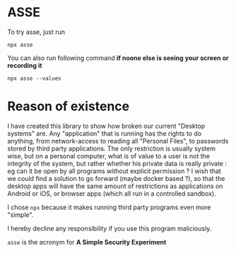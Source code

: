 ASSE
====

To try asse, just run

```
npx asse
```

You can also run following command **if noone else is seeing your screen or recording it**

```
npx asse --values
```

Reason of existence
===================

I have created this library to show how broken our current "Desktop systems" are. Any "application" that is running has the rights to do anything, from network-access to reading all "Personal Files", to passwords stored by third party applications. The only restriction is usually system wise, but on a personal computer, what is of value to a user is not the integrity of the system, but rather whether his private data is really private : eg can it be open by all programs without explicit permission ? I wish that we could find a solution to go forward (maybe docker based ?), so that the desktop apps will have the same amount of restrictions as applications on Android or iOS, or browser apps (which all run in a controlled sandbox).

I chose `npx` because it makes running third party programs even more "simple".

I hereby decline any responsibility if you use this program maliciously.

`asse` is the acronym for **A Simple Security Experiment**
